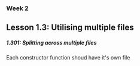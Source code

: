 ### Week 2

## Lesson 1.3: Utilising multiple files

<h5>1.301: Splitting across multiple files</h5>

Each constructor function shoud have it's own file
